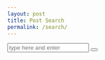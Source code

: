 ```yaml
---
layout: post
title: Post Search
permalink: /search/
---
```


<div class="container">
    <form action="get" id="site_search">
        <div class="input-group">
            <input id="search_box" type="text" placeholder="type here and enter" />
            <button type="submit" class="btn btn-default">
                <i class="fa fa-search" aria-hidden="true"></i>
            </button>
        </div>
        <ul id="search_results"></ul>
    </form>
</div>

<script src="lunr.min.js"></script>
<script src="search.js"></script>


